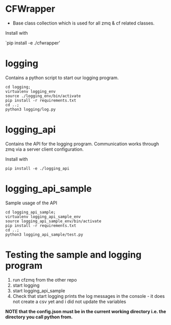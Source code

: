 # CFWrapper

- Base class collection which is used for all zmq & cf related classes.

Install with

`pip install -e ./cfwrapper'

# logging

Contains a python script to start our logging program.

```
cd logging;
virtualenv logging_env
source ./logging_env/bin/activate
pip install -r requirements.txt
cd ..;
python3 logging/log.py
```

# logging_api

Contains the API for the logging program. Communication works through zmq via a server client configuration.

Install with 

`pip install -e ./logging_api`

# logging_api_sample

Sample usage of the API

```
cd logging_api_sample;
virtualenv logging_api_sample_env
source logging_api_sample_env/bin/activate
pip install -r requirements.txt
cd ..;
python3 logging_api_sample/test.py
```

# Testing the sample and logging program

1. run cfzmq from the other repo
2. start logging
3. start logging_api_sample
4. Check that start logging prints the log messages in the console - it does not create a csv yet and i did not update the variables

**NOTE that the config.json must be in the current working directory i.e. the directory you call python from.**